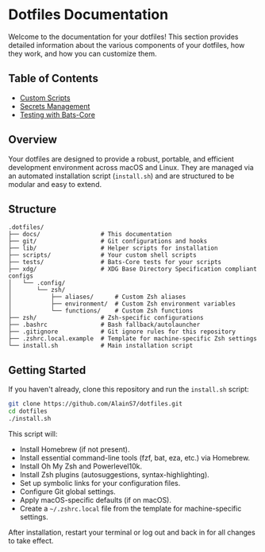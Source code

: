 # Dotfiles Documentation

Welcome to the documentation for your dotfiles! This section provides detailed information about the various components of your dotfiles, how they work, and how you can customize them.

## Table of Contents

* [Custom Scripts](scripts.md)
* [Secrets Management](secrets.md)
* [Testing with Bats-Core](testing.md)

## Overview

Your dotfiles are designed to provide a robust, portable, and efficient development environment across macOS and Linux. They are managed via an automated installation script (`install.sh`) and are structured to be modular and easy to extend.

## Structure

```plaintext
.dotfiles/
├── docs/                 # This documentation
├── git/                  # Git configurations and hooks
├── lib/                  # Helper scripts for installation
├── scripts/              # Your custom shell scripts
├── tests/                # Bats-Core tests for your scripts
├── xdg/                  # XDG Base Directory Specification compliant configs
│   └── .config/
│       └── zsh/
│           ├── aliases/      # Custom Zsh aliases
│           ├── environment/  # Custom Zsh environment variables
│           └── functions/    # Custom Zsh functions
├── zsh/                  # Zsh-specific configurations
├── .bashrc               # Bash fallback/autolauncher
├── .gitignore            # Git ignore rules for this repository
├── .zshrc.local.example  # Template for machine-specific Zsh settings
└── install.sh            # Main installation script
```

## Getting Started

If you haven't already, clone this repository and run the `install.sh` script:

```sh
git clone https://github.com/AlainS7/dotfiles.git
cd dotfiles
./install.sh
```

This script will:

* Install Homebrew (if not present).
* Install essential command-line tools (fzf, bat, eza, etc.) via Homebrew.
* Install Oh My Zsh and Powerlevel10k.
* Install Zsh plugins (autosuggestions, syntax-highlighting).
* Set up symbolic links for your configuration files.
* Configure Git global settings.
* Apply macOS-specific defaults (if on macOS).
* Create a `~/.zshrc.local` file from the template for machine-specific settings.

After installation, restart your terminal or log out and back in for all changes to take effect.
